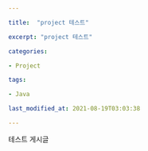 ```yaml
---

title:  "project 테스트"

excerpt: "project 테스트"

categories:

- Project

tags:

- Java

last_modified_at: 2021-08-19T03:03:38

---
```


테스트 게시글